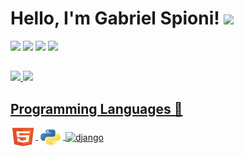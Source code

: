 <h1 align="left">
Hello, I'm Gabriel Spioni!  <img src="https://pa1.narvii.com/6618/301a8cfdc5570343fbfeb877a57c61b515bd8c54_hq.gif" width="100">
</h1>
<div> 
  <a href="https://www.youtube.com/channel/UCh58BMkkUIcxc1CrfhL2Xwg" target="_blank"><img src="https://img.shields.io/badge/YouTube-FF0000?style=for-the-badge&logo=youtube&logoColor=white" target="_blank"></a>
  <a href="https://instagram.com/guebis_112" target="_blank"><img src="https://img.shields.io/badge/-Instagram-%23E4405F?style=for-the-badge&logo=instagram&logoColor=white" target="_blank"></a>
  <a href = "mailto:gabrielprivate123@gmail.com"><img src="https://img.shields.io/badge/-Gmail-%23333?style=for-the-badge&logo=gmail&logoColor=white" target="_blank"></a>
  <a href="https://www.twitch.tv/gabs112" target="_blank"><img src="https://img.shields.io/badge/Twitch-9146FF?style=for-the-badge&logo=twitch&logoColor=white" target="_blank"></a>

  ##
<div align="left">
  <a href="https://github.com/GAGabis">
  <img height="180em" src="https://github-readme-stats.vercel.app/api?username=GAGabis&show_icons=true&theme=synthwave&include_all_commits=true&count_private=true"/>
  <img height="180em" src="https://github-readme-stats.vercel.app/api/top-langs/?username=GAGabis&layout=compact&langs_count=7&theme=highcontrast"/>
</div>

## Programming Languages 🤖
  <img align="center" alt="ga-HTML" height="30" width="40" src="https://raw.githubusercontent.com/devicons/devicon/master/icons/html5/html5-original.svg">
  <img align="center" alt="ga-Python" height="30" width="40" src="https://raw.githubusercontent.com/devicons/devicon/master/icons/python/python-original.svg">
  <img align="center" alt="django" height="30" width="40" src="https://icongr.am/devicon/django-original.svg?size=128&color=currentColor ">
</div>
